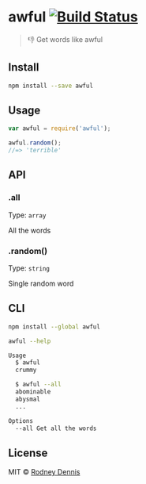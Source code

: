 # awful [![Build Status](https://travis-ci.org/rod/awful.svg?branch=master)](https://travis-ci.org/rod/awful)

> 👎 Get words like awful

## Install
~~~ bash
npm install --save awful
~~~

## Usage

~~~ javascript
var awful = require('awful');

awful.random();
//=> 'terrible'
~~~

## API

### .all

Type: `array`

All the words

### .random()

Type: `string`

Single random word

## CLI

~~~ bash
npm install --global awful
~~~

~~~ bash
awful --help

Usage
  $ awful
  crummy

  $ awful --all
  abominable
  abysmal
  ...

Options
  --all Get all the words
~~~

## License
MIT © [Rodney Dennis](https://github.com/rod)
